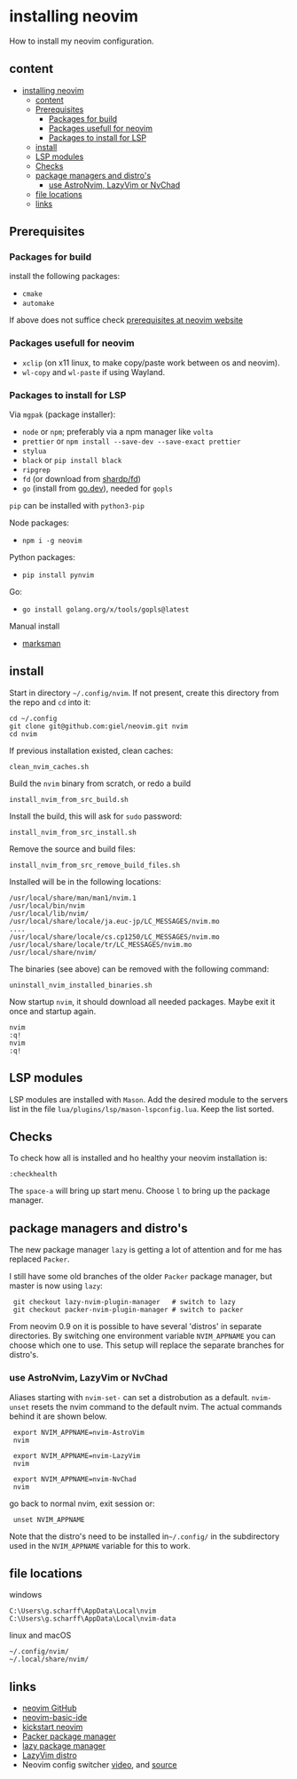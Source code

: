 # installing neovim
How to install my neovim configuration.

## content

<!--toc:start-->
- [installing neovim](#installing-neovim)
  - [content](#content)
  - [Prerequisites](#prerequisites)
    - [Packages for build](#packages-for-build)
    - [Packages usefull for neovim](#packages-usefull-for-neovim)
    - [Packages to install for LSP](#packages-to-install-for-lsp)
  - [install](#install)
  - [LSP modules](#lsp-modules)
  - [Checks](#checks)
  - [package managers and distro's](#package-managers-and-distros)
    - [use AstroNvim, LazyVim or NvChad](#use-astronvim-lazyvim-or-nvchad)
  - [file locations](#file-locations)
  - [links](#links)
<!--toc:end-->

## Prerequisites

### Packages for build

install the following packages:

- `cmake`  
- `automake` 

If above does not suffice check [prerequisites at neovim website](https://github.com/neovim/neovim/wiki/Building-Neovim#build-prerequisites)


### Packages usefull for neovim

- `xclip` (on x11 linux, to make copy/paste work between os and neovim).
- `wl-copy` and `wl-paste` if using Wayland.

### Packages to install for LSP

Via `mgpak` (package installer):

- `node` or `npm`; preferably via a npm manager like `volta`
- `prettier` or `npm install --save-dev --save-exact prettier`
- `stylua`
- `black` or `pip install black`
- `ripgrep`
- `fd` (or download from [shardp/fd](https://github.com/sharkdp/fd))
- `go` (install from [go.dev](https://go.dev/dl/)), needed for `gopls`

`pip` can be installed with `python3-pip`

Node packages:

- `npm i -g neovim`

Python packages:

- `pip install pynvim`

Go:

- `go install golang.org/x/tools/gopls@latest`

Manual install

- [marksman](https://github.com/artempyanykh/marksman)

## install

Start in directory `~/.config/nvim`. If not present, create this directory from the repo and `cd` into it:

    cd ~/.config
    git clone git@github.com:giel/neovim.git nvim
    cd nvim

If previous installation existed, clean caches:

    clean_nvim_caches.sh

Build the `nvim` binary from scratch, or redo a build

    install_nvim_from_src_build.sh

Install the build, this will ask for `sudo` password:

    install_nvim_from_src_install.sh

Remove the source and build files:

    install_nvim_from_src_remove_build_files.sh

Installed will be in the following locations:

    /usr/local/share/man/man1/nvim.1
    /usr/local/bin/nvim
    /usr/local/lib/nvim/
    /usr/local/share/locale/ja.euc-jp/LC_MESSAGES/nvim.mo
    ....
    /usr/local/share/locale/cs.cp1250/LC_MESSAGES/nvim.mo
    /usr/local/share/locale/tr/LC_MESSAGES/nvim.mo
    /usr/local/share/nvim/

The binaries (see above) can be removed with the following command:

    uninstall_nvim_installed_binaries.sh

Now startup `nvim`, it should download all needed packages. Maybe exit it once and startup again.

    nvim
    :q!
    nvim
    :q!

## LSP modules

LSP modules are installed with `Mason`. Add the desired module to the servers list in the file `lua/plugins/lsp/mason-lspconfig.lua`. Keep the list sorted.

## Checks
To check how all is installed and ho healthy your neovim installation is:

    :checkhealth

The `space-a` will bring up start menu. Choose `l` to bring up the package manager.

## package managers and distro's

The new package manager `lazy` is getting a lot of attention and for me has replaced `Packer`. 

I still have some old branches of the older `Packer` package manager, but master is now using `lazy`:

     git checkout lazy-nvim-plugin-manager   # switch to lazy
     git checkout packer-nvim-plugin-manager # switch to packer

From neovim 0.9 on it is possible to have several 'distros' in separate directories. 
By switching one environment variable `NVIM_APPNAME` you can choose which one to use.
This setup will replace the separate branches for distro's.


### use AstroNvim, LazyVim or NvChad

Aliases starting with `nvim-set-` can set a distrobution as a default. `nvim-unset` resets the nvim command to the default nvim. The actual commands behind it are shown below.

     export NVIM_APPNAME=nvim-AstroVim
     nvim 

     export NVIM_APPNAME=nvim-LazyVim
     nvim

     export NVIM_APPNAME=nvim-NvChad
     nvim

go back to normal nvim, exit session or:

     unset NVIM_APPNAME

Note that the distro's need to be installed in`~/.config/` in the subdirectory used in the `NVIM_APPNAME` variable for this to work.


## file locations

windows 

    C:\Users\g.scharff\AppData\Local\nvim      
    C:\Users\g.scharff\AppData\Local\nvim-data

linux and macOS

    ~/.config/nvim/
    ~/.local/share/nvim/


## links

- [neovim GitHub](https://github.com/neovim/neovim)
- [neovim-basic-ide](https://github.com/LunarVim/nvim-basic-ide)
- [kickstart neovim](https://github.com/nvim-lua/kickstart.nvim)
- [Packer package manager](https://github.com/wbthomason/packer.nvim)
- [lazy package manager](https://github.com/folke/lazy.nvim)
- [LazyVim distro](https://www.lazyvim.org)
- Neovim config switcher [video](https://www.youtube.com/watch?v=LkHjJlSgKZY), 
   and [source](https://gist.github.com/elijahmanor/b279553c0132bfad7eae23e34ceb593b)

